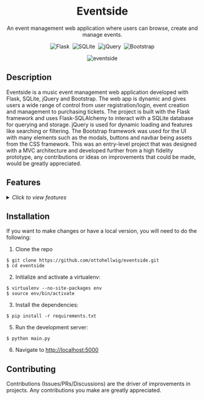 <div align="center">

  # Eventside

  An event management web application where users can browse, create and manage events.
  
  ![Flask](https://img.shields.io/badge/flask-%23000.svg?style=for-the-badge&logo=flask&logoColor=white)&nbsp;
  ![SQLite](https://img.shields.io/badge/sqlite-%2307405e.svg?style=for-the-badge&logo=sqlite&logoColor=white)&nbsp;
  ![jQuery](https://img.shields.io/badge/jquery-%230769AD.svg?style=for-the-badge&logo=jquery&logoColor=white)&nbsp;
  ![Bootstrap](https://img.shields.io/badge/bootstrap-%238511FA.svg?style=for-the-badge&logo=bootstrap&logoColor=white)

![eventside](https://github.com/ottohellwig/eventside/assets/105997582/202f8965-bbd0-434e-b895-785d49bd2cfb)

</div>

## Description

Eventside is a music event management web application developed with Flask, SQLite, jQuery and Bootstrap. The web app is dynamic and gives users a wide range of control from user registration/login, event creation and management to purchasing tickets. The project is built with the Flask framework and uses Flask-SQLAlchemy to interact with a SQLite database for querying and storage. jQuery is used for dynamic loading and features like searching or filtering. The Bootstrap framework was used for the UI with many elements such as the modals, buttons and navbar being assets from the CSS framework. This was an entry-level project that was designed with a MVC architecture and developed further from a high fidelity prototype, any contributions or ideas on improvements that could be made, would be greatly appreciated.

## Features

<details>
  <summary>
    <i>Click to view features</i>
  </summary>
  <p>

  - Flask-SQLAlchemy DB interaction
  - SQLite database
  - jQuery dynamic loading
  - Flask-WTF forms
  - Bootstrap elements
  - Event and user management
  - MVC architecture

  </p>
</details>

## Installation

If you want to make changes or have a local version, you will need to do the following:

1. Clone the repo
  ```
  $ git clone https://github.com/ottohellwig/eventside.git
  $ cd eventside
  ```

2. Initialize and activate a virtualenv:
  ```
  $ virtualenv --no-site-packages env
  $ source env/bin/activate
  ```

3. Install the dependencies:
  ```
  $ pip install -r requirements.txt
  ```

5. Run the development server:
  ```
  $ python main.py
  ```

6. Navigate to [http://localhost:5000](http://localhost:5000)

## Contributing

Contributions (Issues/PRs/Discussions) are the driver of improvements in projects. Any contributions you make are greatly appreciated.
